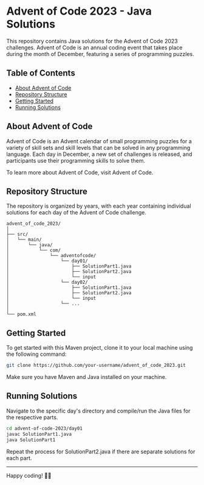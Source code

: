 # Advent of Code 2023 - Java Solutions

This repository contains Java solutions for the Advent of Code 2023 challenges. Advent of Code is an annual coding event that takes place during the month of December, featuring a series of programming puzzles.

## Table of Contents

- [About Advent of Code](#about-advent-of-code)
- [Repository Structure](#repository-structure)
- [Getting Started](#getting-started)
- [Running Solutions](#running-solutions)

## About Advent of Code

Advent of Code is an Advent calendar of small programming puzzles for a variety of skill sets and skill levels that can be solved in any programming language. Each day in December, a new set of challenges is released, and participants use their programming skills to solve them.

To learn more about Advent of Code, visit Advent of Code.

## Repository Structure

The repository is organized by years, with each year containing individual solutions for each day of the Advent of Code challenge.

```
advent_of_code_2023/
│
├── src/
│   └── main/
│       └── java/
│           └── com/
│               └── adventofcode/
│                   └── day01/
│                       ├── SolutionPart1.java
│                       ├── SolutionPart2.java
│                       └── input
│                   └── day02/
│                       ├── SolutionPart1.java
│                       ├── SolutionPart2.java
│                       └── input
│                   └── ...
│
└── pom.xml

```

## Getting Started

To get started with this Maven project, clone it to your local machine using the following command:

```bash
git clone https://github.com/your-username/advent_of_code_2023.git
```
Make sure you have Maven and Java installed on your machine.

## Running Solutions

Navigate to the specific day's directory and compile/run the Java files for the respective parts.

```bash
cd advent-of-code-2023/day01
javac SolutionPart1.java
java SolutionPart1
```
Repeat the process for SolutionPart2.java if there are separate solutions for each part.

---

Happy coding! 🎄✨